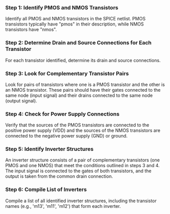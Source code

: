 
### Step 1: Identify PMOS and NMOS Transistors
Identify all PMOS and NMOS transistors in the SPICE netlist. PMOS transistors typically have "pmos" in their description, while NMOS transistors have "nmos".

### Step 2: Determine Drain and Source Connections for Each Transistor
For each transistor identified, determine its drain and source connections.

### Step 3: Look for Complementary Transistor Pairs
Look for pairs of transistors where one is a PMOS transistor and the other is an NMOS transistor. These pairs should have their gates connected to the same node (input signal) and their drains connected to the same node (output signal).

### Step 4: Check for Power Supply Connections
Verify that the sources of the PMOS transistors are connected to the positive power supply (VDD) and the sources of the NMOS transistors are connected to the negative power supply (GND) or ground.

### Step 5: Identify Inverter Structures
An inverter structure consists of a pair of complementary transistors (one PMOS and one NMOS) that meet the conditions outlined in steps 3 and 4. The input signal is connected to the gates of both transistors, and the output is taken from the common drain connection.

### Step 6: Compile List of Inverters
Compile a list of all identified inverter structures, including the transistor names (e.g., 'm13', 'm11', 'm12') that form each inverter.
